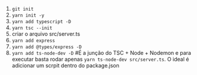 1. `git init`
2. `yarn init -y`
3. `yarn add typescript -D`
4. `yarn tsc --init`
5. criar o arquivo src/server.ts
6. `yarn add express`
7. `yarn add @types/express -D`
8. `yarn add ts-node-dev -D` #É a junção do TSC + Node + Nodemon e para executar basta rodar apenas `yarn ts-node-dev src/server.ts`. O ideal é adicionar um scrpit dentro do package.json